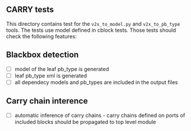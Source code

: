 ## CARRY tests

This directory contains test for the `v2x_to_model.py` and `v2x_to_pb_type` tools.
The tests use model defined in cblock tests.
Those tests should check the following features:

## Blackbox detection

 - [ ] model of the leaf pb\_type is generated
 - [ ] leaf pb\_type xml is generated
 - [ ] all dependecy models and pb\_types are included in the output files

## Carry chain interence

 - [ ] automatic inference of carry chains - carry chains defined on ports of included blocks should be propagated to top level module
